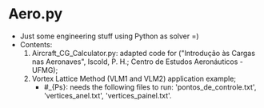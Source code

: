 # Aero.py

- Just some engineering stuff using Python as solver =)
- Contents:
  1. Aircraft_CG_Calculator.py: adapted code for ("Introdução às Cargas nas Aeronaves", Iscold, P. H.; Centro de Estudos Aeronáuticos - UFMG);
  2. Vortex Lattice Method (VLM1 and VLM2) application example;
      * #_{Ps}: needs the following files to run: 'pontos_de_controle.txt', 'vertices_anel.txt', 'vertices_painel.txt'.
